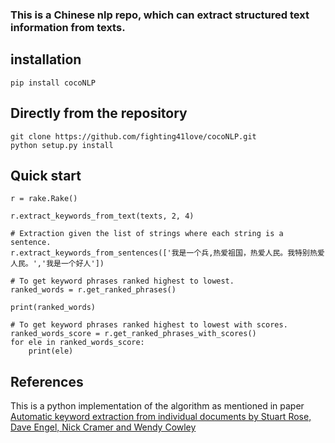 ### This is a Chinese nlp repo, which can extract structured text information from texts.

## installation
```
pip install cocoNLP
```

## Directly from the repository

```
git clone https://github.com/fighting41love/cocoNLP.git
python setup.py install
```

## Quick start
```
r = rake.Rake()

r.extract_keywords_from_text(texts, 2, 4)

# Extraction given the list of strings where each string is a sentence.
r.extract_keywords_from_sentences(['我是一个兵,热爱祖国，热爱人民。我特别热爱人民。','我是一个好人'])

# To get keyword phrases ranked highest to lowest.
ranked_words = r.get_ranked_phrases()

print(ranked_words)

# To get keyword phrases ranked highest to lowest with scores.
ranked_words_score = r.get_ranked_phrases_with_scores()
for ele in ranked_words_score:
    print(ele)
```


## References

This is a python implementation of the algorithm as mentioned in paper [Automatic keyword extraction from individual documents by Stuart Rose, Dave Engel, Nick Cramer and Wendy Cowley](https://www.researchgate.net/profile/Stuart_Rose/publication/227988510_Automatic_Keyword_Extraction_from_Individual_Documents/links/55071c570cf27e990e04c8bb.pdf)
